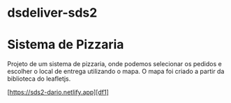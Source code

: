 # dsdeliver-sds2

# Sistema de Pizzaria

Projeto de um sistema de pizzaria, onde podemos selecionar os pedidos e escolher o local de entrega utilizando o mapa.
O mapa foi criado a partir da biblioteca do leafletjs.

[https://sds2-dario.netlify.app][df1]
